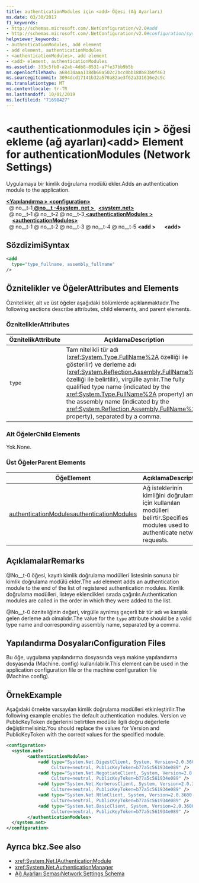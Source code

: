 ```yaml
---
title: authenticationModules için <add> Öğesi (Ağ Ayarları)
ms.date: 03/30/2017
f1_keywords:
- http://schemas.microsoft.com/.NetConfiguration/v2.0#add
- http://schemas.microsoft.com/.NetConfiguration/v2.0#configuration/system.net/authenticationModules/add
helpviewer_keywords:
- authenticationModules, add element
- add element, authenticationModules
- <authenticationModules>, add element
- <add> element, authenticationModules
ms.assetid: 333c5fb0-a2ab-4db8-8531-a7fe37bb9b5b
ms.openlocfilehash: a68434aaa118db60a502c2bcc0bb188b83b0f463
ms.sourcegitcommit: 3094dcd17141b32a570a82ae3f62a331616e2c9c
ms.translationtype: MT
ms.contentlocale: tr-TR
ms.lasthandoff: 10/01/2019
ms.locfileid: "71698427"
---
```

# <a name="add-element-for-authenticationmodules-network-settings"></a><span data-ttu-id="c1954-102">\<authenticationmodules için > öğesi ekleme (ağ ayarları)</span><span class="sxs-lookup"><span data-stu-id="c1954-102">\<add> Element for authenticationModules (Network Settings)</span></span>
<span data-ttu-id="c1954-103">Uygulamaya bir kimlik doğrulama modülü ekler.</span><span class="sxs-lookup"><span data-stu-id="c1954-103">Adds an authentication module to the application.</span></span>  
  
[<span data-ttu-id="c1954-104"> **\<Yapılandırma >** </span><span class="sxs-lookup"><span data-stu-id="c1954-104">**\<configuration>**</span></span>](../configuration-element.md)  
<span data-ttu-id="c1954-105">&nbsp; @ no__t-1[ **@no__t -4system. net >** ](system-net-element-network-settings.md)</span><span class="sxs-lookup"><span data-stu-id="c1954-105">&nbsp;&nbsp;[**\<system.net>**](system-net-element-network-settings.md)</span></span>  
<span data-ttu-id="c1954-106">&nbsp; @ no__t-1 @ no__t-2 @ no__t-3[ **\<authenticationModules >** ](authenticationmodules-element-network-settings.md)</span><span class="sxs-lookup"><span data-stu-id="c1954-106">&nbsp;&nbsp;&nbsp;&nbsp;[**\<authenticationModules>**](authenticationmodules-element-network-settings.md)</span></span>  
<span data-ttu-id="c1954-107">&nbsp; @ no__t-1 @ no__t-2 @ no__t-3 @ no__t-4 @ no__t-5 **\<add >**</span><span class="sxs-lookup"><span data-stu-id="c1954-107">&nbsp;&nbsp;&nbsp;&nbsp;&nbsp;&nbsp;**\<add>**</span></span>  
  
## <a name="syntax"></a><span data-ttu-id="c1954-108">Sözdizimi</span><span class="sxs-lookup"><span data-stu-id="c1954-108">Syntax</span></span>  
  
```xml  
<add
  type="type_fullname, assembly_fullname"   
/>  
```  
  
## <a name="attributes-and-elements"></a><span data-ttu-id="c1954-109">Öznitelikler ve Öğeler</span><span class="sxs-lookup"><span data-stu-id="c1954-109">Attributes and Elements</span></span>  
 <span data-ttu-id="c1954-110">Öznitelikler, alt ve üst öğeler aşağıdaki bölümlerde açıklanmaktadır.</span><span class="sxs-lookup"><span data-stu-id="c1954-110">The following sections describe attributes, child elements, and parent elements.</span></span>  
  
### <a name="attributes"></a><span data-ttu-id="c1954-111">Öznitelikler</span><span class="sxs-lookup"><span data-stu-id="c1954-111">Attributes</span></span>  
  
|<span data-ttu-id="c1954-112">**Öznitelik**</span><span class="sxs-lookup"><span data-stu-id="c1954-112">**Attribute**</span></span>|<span data-ttu-id="c1954-113">**Açıklama**</span><span class="sxs-lookup"><span data-stu-id="c1954-113">**Description**</span></span>|  
|-------------------|---------------------|  
|`type`|<span data-ttu-id="c1954-114">Tam nitelikli tür adı (<xref:System.Type.FullName%2A> özelliği ile gösterilir) ve derleme adı (<xref:System.Reflection.Assembly.FullName%2A> özelliği ile belirtilir), virgülle ayrılır.</span><span class="sxs-lookup"><span data-stu-id="c1954-114">The fully qualified type name (indicated by the <xref:System.Type.FullName%2A> property) and the assembly name (indicated by the <xref:System.Reflection.Assembly.FullName%2A> property), separated by a comma.</span></span>|  
  
### <a name="child-elements"></a><span data-ttu-id="c1954-115">Alt Öğeler</span><span class="sxs-lookup"><span data-stu-id="c1954-115">Child Elements</span></span>  
 <span data-ttu-id="c1954-116">Yok.</span><span class="sxs-lookup"><span data-stu-id="c1954-116">None.</span></span>  
  
### <a name="parent-elements"></a><span data-ttu-id="c1954-117">Üst Öğeler</span><span class="sxs-lookup"><span data-stu-id="c1954-117">Parent Elements</span></span>  
  
|<span data-ttu-id="c1954-118">**Öğe**</span><span class="sxs-lookup"><span data-stu-id="c1954-118">**Element**</span></span>|<span data-ttu-id="c1954-119">**Açıklama**</span><span class="sxs-lookup"><span data-stu-id="c1954-119">**Description**</span></span>|  
|-----------------|---------------------|  
|[<span data-ttu-id="c1954-120">authenticationModules</span><span class="sxs-lookup"><span data-stu-id="c1954-120">authenticationModules</span></span>](authenticationmodules-element-network-settings.md)|<span data-ttu-id="c1954-121">Ağ isteklerinin kimliğini doğrulamak için kullanılan modülleri belirtir.</span><span class="sxs-lookup"><span data-stu-id="c1954-121">Specifies modules used to authenticate network requests.</span></span>|  
  
## <a name="remarks"></a><span data-ttu-id="c1954-122">Açıklamalar</span><span class="sxs-lookup"><span data-stu-id="c1954-122">Remarks</span></span>  
 <span data-ttu-id="c1954-123">@No__t-0 öğesi, kayıtlı kimlik doğrulama modülleri listesinin sonuna bir kimlik doğrulama modülü ekler.</span><span class="sxs-lookup"><span data-stu-id="c1954-123">The `add` element adds an authentication module to the end of the list of registered authentication modules.</span></span> <span data-ttu-id="c1954-124">Kimlik doğrulama modülleri, listeye eklendikleri sırada çağırılır.</span><span class="sxs-lookup"><span data-stu-id="c1954-124">Authentication modules are called in the order in which they were added to the list.</span></span>  
  
 <span data-ttu-id="c1954-125">@No__t-0 özniteliğinin değeri, virgülle ayrılmış geçerli bir tür adı ve karşılık gelen derleme adı olmalıdır.</span><span class="sxs-lookup"><span data-stu-id="c1954-125">The value for the `type` attribute should be a valid type name and corresponding assembly name, separated by a comma.</span></span>  
  
## <a name="configuration-files"></a><span data-ttu-id="c1954-126">Yapılandırma Dosyaları</span><span class="sxs-lookup"><span data-stu-id="c1954-126">Configuration Files</span></span>  
 <span data-ttu-id="c1954-127">Bu öğe, uygulama yapılandırma dosyasında veya makine yapılandırma dosyasında (Machine. config) kullanılabilir.</span><span class="sxs-lookup"><span data-stu-id="c1954-127">This element can be used in the application configuration file or the machine configuration file (Machine.config).</span></span>  
  
## <a name="example"></a><span data-ttu-id="c1954-128">Örnek</span><span class="sxs-lookup"><span data-stu-id="c1954-128">Example</span></span>  
 <span data-ttu-id="c1954-129">Aşağıdaki örnekte varsayılan kimlik doğrulama modülleri etkinleştirilir.</span><span class="sxs-lookup"><span data-stu-id="c1954-129">The following example enables the default authentication modules.</span></span> <span data-ttu-id="c1954-130">Version ve PublicKeyToken değerlerini belirtilen modülle ilgili doğru değerlerle değiştirmelisiniz.</span><span class="sxs-lookup"><span data-stu-id="c1954-130">You should replace the values for Version and PublicKeyToken with the correct values for the specified module.</span></span>  
  
```xml  
<configuration>  
  <system.net>  
        <authenticationModules>  
            <add type="System.Net.DigestClient, System, Version=2.0.3600.0,  
                 Culture=neutral, PublicKeyToken=b77a5c561934e089" />  
            <add type="System.Net.NegotiateClient, System, Version=2.0.3600.0,  
                 Culture=neutral, PublicKeyToken=b77a5c561934e089" />  
            <add type="System.Net.KerberosClient, System, Version=2.0.3600.0,  
                 Culture=neutral, PublicKeyToken=b77a5c561934e089" />  
            <add type="System.Net.NtlmClient, System, Version=2.0.3600.0,  
                 Culture=neutral, PublicKeyToken=b77a5c561934e089" />  
            <add type="System.Net.BasicClient, System, Version=2.0.3600.0,  
                 Culture=neutral, PublicKeyToken=b77a5c561934e089" />  
        </authenticationModules>  
  </system.net>  
</configuration>  
```  
  
## <a name="see-also"></a><span data-ttu-id="c1954-131">Ayrıca bkz.</span><span class="sxs-lookup"><span data-stu-id="c1954-131">See also</span></span>

- <xref:System.Net.IAuthenticationModule>
- <xref:System.Net.AuthenticationManager>
- [<span data-ttu-id="c1954-132">Ağ Ayarları Şeması</span><span class="sxs-lookup"><span data-stu-id="c1954-132">Network Settings Schema</span></span>](index.md)
